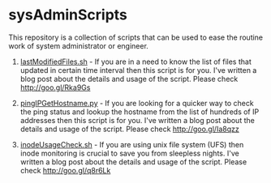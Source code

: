 sysAdminScripts
===============

This repository is a collection of scripts that can be used to ease the routine work of system administrator or engineer.

1. [lastModifiedFiles.sh](https://github.com/sumitgoel17/sysAdminScripts/blob/master/lastModifiedFiles.sh) - If you are in a need to know the list of files that updated in certain time interval then this script is for you. I've written a blog post about the details and usage of the script. Please check http://goo.gl/Rka9Gs

2. [pingIPGetHostname.py](https://github.com/sumitgoel17/sysAdminScripts/blob/master/pingIPGetHostname.py) - If you are looking for a quicker way to check the ping status and lookup the hostname from the list of hundreds of IP addresses then this script is for you. I've written a blog post about the details and usage of the script. Please check http://goo.gl/Ia8qzz

3. [inodeUsageCheck.sh](https://github.com/sumitgoel17/sysAdminScripts/blob/master/inodeUsageCheck.sh) - If you are using unix file system (UFS) then inode monitoring is crucial to save you from sleepless nights. I've written a blog post about the details and usage of the script. Please check http://goo.gl/q8r6Lk
